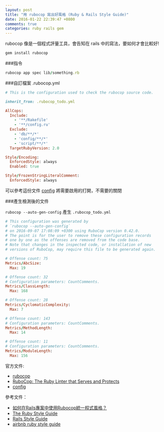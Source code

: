 ```yaml
---
layout: post
title: "用 rubocop 寫出好風格 (Ruby & Rails Style Guide)"
date: 2016-01-22 22:39:47 +0800
comments: true
categories: ruby rails gem
---
```


rubocop 像是一個程式評量工具，會告知在 rails 中的寫法，要如何才會比較好!

<!-- more -->

```ruby
gem install rubocop
```

###指令

```ruby
rubocop app spec lib/something.rb
```

###自訂檔案
.rubocop.yml

```ruby
# This is the configuration used to check the rubocop source code.

inherit_from: .rubocop_todo.yml

AllCops:
  Include:
    - '**/Rakefile'
    - '**/config.ru'
  Exclude:
    - 'db/**/*'
    - 'config/**/*'
    - 'script/**/*'
  TargetRubyVersion: 2.0

Style/Encoding:
  EnforcedStyle: always
  Enabled: true

Style/FrozenStringLiteralComment:
  EnforcedStyle: always
```

可以參考這份文件 [config](https://github.com/bbatsov/rubocop/tree/master/config) 將需要啟用的打開，不需要的關閉


###產生檢測後的文件

`rubocop --auto-gen-config` 產生 `.rubocop_todo.yml`

```ruby
# This configuration was generated by
# `rubocop --auto-gen-config`
# on 2016-09-07 17:08:09 +0300 using RuboCop version 0.42.0.
# The point is for the user to remove these configuration records
# one by one as the offenses are removed from the code base.
# Note that changes in the inspected code, or installation of new
# versions of RuboCop, may require this file to be generated again.

# Offense count: 75
Metrics/AbcSize:
  Max: 19

# Offense count: 32
# Configuration parameters: CountComments.
Metrics/ClassLength:
  Max: 168

# Offense count: 28
Metrics/CyclomaticComplexity:
  Max: 7

# Offense count: 143
# Configuration parameters: CountComments.
Metrics/MethodLength:
  Max: 14

# Offense count: 11
# Configuration parameters: CountComments.
Metrics/ModuleLength:
  Max: 156
```

官方文件:

* [rubocop](https://github.com/bbatsov/rubocop)
* [RuboCop: The Ruby Linter that Serves and Protects](http://rubocop.readthedocs.io/en/latest/)
* [config](https://github.com/bbatsov/rubocop/tree/master/config)

參考文件：

* [如何在Rails專案中使用Rubocop統一程式風格？](https://blog.alphacamp.co/2015/12/24/how-to-use-rubocop-in-rails-project/)
* [The Ruby Style Guide](https://ruby-china.org/wiki/coding-style)
* [Rails Style Guide](https://ruby-china.org/wiki/rails-stye-guide)
* [airbnb ruby style guide](https://github.com/airbnb/ruby)